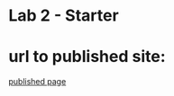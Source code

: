 # Lab 2 - Starter
# url to published site: 
[published page](https://eshathakur.github.io/Lab2_Starter/)